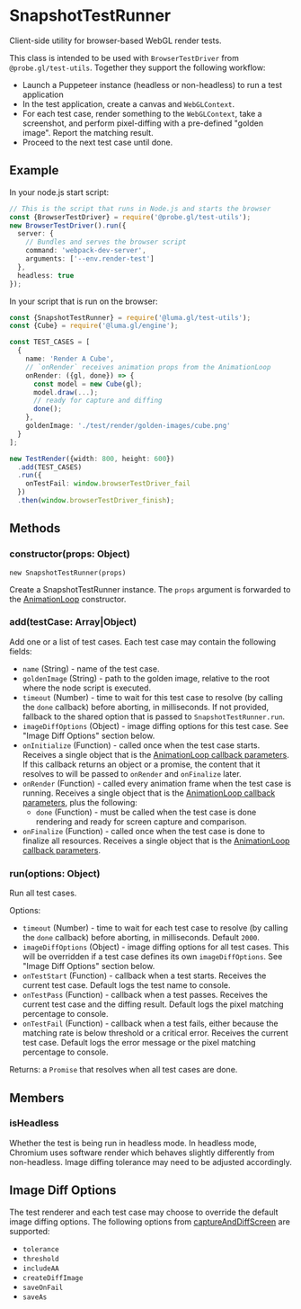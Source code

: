 # SnapshotTestRunner

Client-side utility for browser-based WebGL render tests.

This class is intended to be used with `BrowserTestDriver` from `@probe.gl/test-utils`. Together they support the following workflow:

- Launch a Puppeteer instance (headless or non-headless) to run a test application
- In the test application, create a canvas and `WebGLContext`.
- For each test case, render something to the `WebGLContext`, take a screenshot, and perform pixel-diffing with a pre-defined "golden image". Report the matching result.
- Proceed to the next test case until done.

## Example

In your node.js start script:

```typescript
// This is the script that runs in Node.js and starts the browser
const {BrowserTestDriver} = require('@probe.gl/test-utils');
new BrowserTestDriver().run({
  server: {
    // Bundles and serves the browser script
    command: 'webpack-dev-server',
    arguments: ['--env.render-test']
  },
  headless: true
});
```

In your script that is run on the browser:

```typescript
const {SnapshotTestRunner} = require('@luma.gl/test-utils');
const {Cube} = require('@luma.gl/engine');

const TEST_CASES = [
  {
    name: 'Render A Cube',
    // `onRender` receives animation props from the AnimationLoop
    onRender: ({gl, done}) => {
      const model = new Cube(gl);
      model.draw(...);
      // ready for capture and diffing
      done();
    },
    goldenImage: './test/render/golden-images/cube.png'
  }
];

new TestRender({width: 800, height: 600})
  .add(TEST_CASES)
  .run({
    onTestFail: window.browserTestDriver_fail
  })
  .then(window.browserTestDriver_finish);
```

## Methods

### constructor(props: Object)

```
new SnapshotTestRunner(props)
```

Create a SnapshotTestRunner instance. The `props` argument is forwarded to the [AnimationLoop](/docs/api-reference/engine/animation-loop) constructor.

### add(testCase: Array|Object)

Add one or a list of test cases. Each test case may contain the following fields:

- `name` (String) - name of the test case.
- `goldenImage` (String) - path to the golden image, relative to the root where the node script is executed.
- `timeout` (Number) - time to wait for this test case to resolve (by calling the `done` callback) before aborting, in milliseconds. If not provided, fallback to the shared option that is passed to `SnapshotTestRunner.run`.
- `imageDiffOptions` (Object) - image diffing options for this test case. See "Image Diff Options" section below.
- `onInitialize` (Function) - called once when the test case starts. Receives a single object that is the [AnimationLoop callback parameters](/docs/api-reference/engine/animation-loop#callback-parameters). If this callback returns an object or a promise, the content that it resolves to will be passed to `onRender` and `onFinalize` later.
- `onRender` (Function) - called every animation frame when the test case is running. Receives a single object that is the [AnimationLoop callback parameters](/docs/api-reference/engine/animation-loop#callback-parameters), plus the following:
  - `done` (Function) - must be called when the test case is done rendering and ready for screen capture and comparison.
- `onFinalize` (Function) - called once when the test case is done to finalize all resources. Receives a single object that is the [AnimationLoop callback parameters](/docs/api-reference/engine/animation-loop#callback-parameters).

### run(options: Object)

Run all test cases.

Options:

- `timeout` (Number) - time to wait for each test case to resolve (by calling the `done` callback) before aborting, in milliseconds. Default `2000`.
- `imageDiffOptions` (Object) - image diffing options for all test cases. This will be overridden if a test case defines its own `imageDiffOptions`. See "Image Diff Options" section below.
- `onTestStart` (Function) - callback when a test starts. Receives the current test case. Default logs the test name to console.
- `onTestPass` (Function) - callback when a test passes. Receives the current test case and the diffing result. Default logs the pixel matching percentage to console.
- `onTestFail` (Function) - callback when a test fails, either because the matching rate is below threshold or a critical error. Receives the current test case. Default logs the error message or the pixel matching percentage to console.

Returns: a `Promise` that resolves when all test cases are done.

## Members

### isHeadless

Whether the test is being run in headless mode. In headless mode, Chromium uses software render which behaves slightly differently from non-headless. Image diffing tolerance may need to be adjusted accordingly.

## Image Diff Options

The test renderer and each test case may choose to override the default image diffing options. The following options from [captureAndDiffScreen](https://github.com/uber-web/probe.gl/blob/master/docs/api-reference/test-utils/browser-test-driver#browsertestdriver_captureanddiffscreenoptions--object) are supported:

- `tolerance`
- `threshold`
- `includeAA`
- `createDiffImage`
- `saveOnFail`
- `saveAs`
